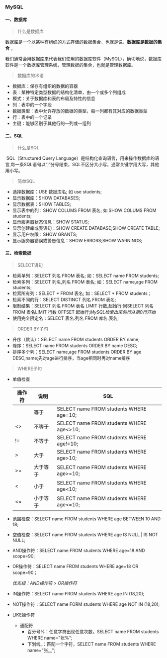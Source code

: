 ### MySQL

#### 一、数据库

> 什么是数据库

​	数据库是一个以某种有组织的方式存储的数据集合，也就是说，**数据库是数据的集合** 。

​	我们通常会用数据库来代表我们使用的数据库软件（MySQL），确切地说，数据库软件是一个数据库管理系统，管理数据的集合，也就是管理数据库。

> 数据库的术语

* 数据库：保存有组织的数据的容器
* 表：某种特定类型数据的结构化清单，由一个或多个列组成
* 模式：关于数据库和表的布局及特性的信息
* 列：表中的一个字段
* 数据类型：表中允许存放的数据的类型，每一列都有其对应的数据类型
* 行：表中的一个记录
* 主键：能够区别于其他行的一列或一组列

#### 二、SQL

> 什么是SQL

​	SQL（Structured Query Language）是结构化查询语言，用来操作数据库的语言,每一条SQL语句以“;“分号结束，SQL不区分大小写，通常关键字用大写，其他用小写。

> 简单SQL

* 选择数据库：USE 数据库名; 如 use students;
* 显示数据库：SHOW DATABASES;
* 显示数据表：SHOW TABLES;
* 显示表中的列：SHOW COLUMS FROM 表名; 如 SHOW COLUMS FROM students;
* 显示服务器状态信息：SHOW STATUS;
* 显示创建库或表语句：SHOW CREATE DATABASE;SHOW CREATE TABLE;
* 显示用户权限：SHOW GRANTS;
* 显示服务器错误或警告信息：SHOW ERRORS;SHOW WARNINGS;

#### 三、检索数据

> SELECT语句

* 检索单列：SELECT 列名 FROM 表名; 如：SELECT name FROM students;
* 检索多列：SELECT 列名,列名 FROM 表名; 如：SELECT name,age FROM students;
* 检索所有列：SELECT * FROM 表名; 如：SELECT * FROM students；
* 检索不同的行：SELECT DISTINCT 列名 FROM 表名; 
* 限制结果：SELECT 列名 FROM 表名 LIMIT 行数,起始行;同SELECT 列名 FROM 表名LIMIT 行数 OFFSET 起始行;*MySQL检索出来的行从第0行开始*  
* 使用完全限定名：SELECT 表名.列名 FROM 库名.表名;


> ORDER BY子句

* 升序（默认）：SELECT name FROM students ORDER BY name;
* 降序：SELECT name FROM students ORDER BY name DESC;
* 排序多个列：SELECT name,age FROM students ORDER BY age DESC,name;先对age进行排序，当age相同时再对name排序

> WHERE子句

* 单值检查

  | 操作符  | 说明   | SQL                                      |
  | ---- | ---- | ---------------------------------------- |
  |      | 等于   | SELECT name FROM students WHERE age=10;  |
  | <>   | 不等于  | SELECT name FROM students WHERE age<>10; |
  | !=   | 不等于  | SELECT name FROM students WHERE age!=10; |
  | >    | 大于   | SELECT name FROM students WHERE age>10;  |
  | >=   | 大于等于 | SELECT name FROM students WHERE age>=10; |
  | <    | 小于   | SELECT name FROM students WHERE age<10;  |
  | <=   | 小于等于 | SELECT name FROM students WHERE age<=10; |

* 范围检查：SELECT name FROM students WHERE age BETWEEN 10 AND 18;

* 空值检查：SELECT name FROM students WHERE age IS NULL | IS NOT NULL;             

* AND操作符：SELECT name FROM students WHERE age=18 AND scope=90;

* OR操作符：SELECT name FROM students WHERE age=18 OR scope=90；


  *优先级：AND操作符 > OR操作符* 

* IN操作符：SELECT name FROM students WHERE age IN (18,20);

* NOT操作符：SELECT name FORM students WHERE age NOT IN (18,20);

* LIKE操作符

  * 通配符
    * 百分号%：任意字符出现任意次数，SELECT name FROM students WHERE name="张%";
    * 下划线_：匹配一个字符，SELECT name FROM students WHERE name="张__";